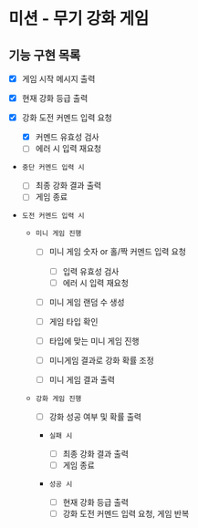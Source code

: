 # 미션 - 무기 강화 게임

## 기능 구현 목록

- [x] 게임 시작 메시지 출력

- [x] 현재 강화 등급 출력

- [x] 강화 도전 커멘드 입력 요청

  - [x] 커멘드 유효성 검사
  - [ ] 에러 시 입력 재요청

- `중단 커멘드 입력 시 `

  - [ ] 최종 강화 결과 출력
  - [ ] 게임 종료

- `도전 커멘드 입력 시`

  - `미니 게임 진행`

    - [ ] 미니 게임 숫자 or 홀/짝 커멘드 입력 요청

      - [ ] 입력 유효성 검사
      - [ ] 에러 시 입력 재요청

    - [ ] 미니 게임 랜덤 수 생성
    - [ ] 게임 타입 확인
    - [ ] 타입에 맞는 미니 게임 진행
    - [ ] 미니게임 결과로 강화 확률 조정
    - [ ] 미니 게임 결과 출력

  - `강화 게임 진행`

    - [ ] 강화 성공 여부 및 확률 출력

    - `실패 시`

      - [ ] 최종 강화 결과 출력
      - [ ] 게임 종료

    - `성공 시`
      - [ ] 현재 강화 등급 출력
      - [ ] 강화 도전 커멘드 입력 요청, 게임 반복

